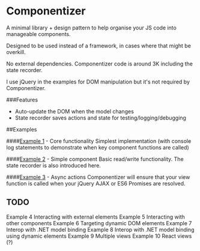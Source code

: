 Componentizer
=============

A minimal library + design pattern to help organise your JS code into manageable components.

Designed to be used instead of a framework, in cases where that might be overkill.

No external dependencies. Componentizer code is around 3K including the state recorder.

I use jQuery in the examples for DOM manipulation but it's not required by Componentizer.

###Features
- Auto-update the DOM when the model changes
- State recorder saves actions and state for testing/logging/debugging


##Examples

####[Example 1](/example1) - Core functionality
Simplest implementation (with console log statements to demonstrate when key component functions are called)

####[Example 2](/example1) - Simple component
Basic read/write functionality. The state recorder is also introduced here.

####[Example 3](/example3) - Async actions
Componentizer will ensure that your view function is called when your jQuery AJAX or ES6 Promises are resolved.

TODO
----
Example 4 Interacting with external elements
Example 5 Interacting with other components
Example 6 Targeting dynamic DOM elements
Example 7 Interop with .NET model binding
Example 8 Interop with .NET model binding using dynamic elements
Example 9 Multiple views
Example 10 React views (?)